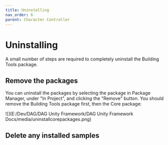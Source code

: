 ```yaml
---
title: Uninstalling
nav_order: 6
parent: Character Controller
---
```


# Uninstalling

A small number of steps are required to completely uninstall the Building Tools package.

## Remove the packages

You can uninstall the packages by selecting the package in Package Manager, under "In Project", and clicking the "Remove" button. You should remove the Building Tools package first, then the Core package:

![](E:/Dev/DAG/DAG Unity Framework/DAG Unity Framework Docs/media/uninstallcorepackages.png)

## Delete any installed samples
